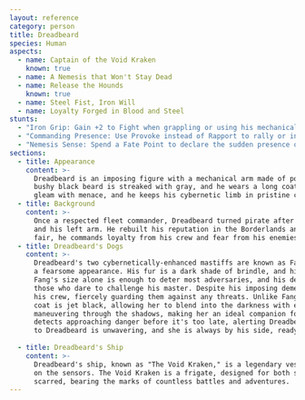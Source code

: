 ```yaml
---
layout: reference
category: person
title: Dreadbeard
species: Human
aspects:
  - name: Captain of the Void Kraken
    known: true
  - name: A Nemesis that Won't Stay Dead
  - name: Release the Hounds
    known: true
  - name: Steel Fist, Iron Will
  - name: Loyalty Forged in Blood and Steel
stunts:
  - "Iron Grip: Gain +2 to Fight when grappling or using his mechanical arm in combat."
  - "Commanding Presence: Use Provoke instead of Rapport to rally or intimidate allies in high-stress situations."
  - "Nemesis Sense: Spend a Fate Point to declare the sudden presence or interference of his old rival."
sections:
  - title: Appearance
    content: >-
      Dreadbeard is an imposing figure with a mechanical arm made of polished steel and intricate engravings. His
      bushy black beard is streaked with gray, and he wears a long coat reinforced with armored plating. His eyes
      gleam with menace, and he keeps his cybernetic limb in pristine condition as a grim reminder of his past.
  - title: Background
    content: >-
      Once a respected fleet commander, Dreadbeard turned pirate after a bitter betrayal cost him his ship, his crew,
      and his left arm. He rebuilt his reputation in the Borderlands and carved out a new life in Haven. Ruthless yet
      fair, he commands loyalty from his crew and fear from his enemies.
  - title: Dreadbeard's Dogs
    content: >-
      Dreadbeard's two cybernetically-enhanced mastiffs are known as Fang and Shadow. Fang is a massive, muscular mastiff with
      a fearsome appearance. His fur is a dark shade of brindle, and his powerful jaws are filled with sharp, gleaming teeth.
      Fang's size alone is enough to deter most adversaries, and his deep, rumbling growl sends shivers down the spines of
      those who dare to challenge his master. Despite his imposing demeanor, Fang is incredibly protective of Dreadbeard and
      his crew, fiercely guarding them against any threats. Unlike Fang, Shadow possesses a sleek and stealthy demeanor. Her
      coat is jet black, allowing her to blend into the darkness with ease. Shadow is swift and agile, capable of silently
      maneuvering through the shadows, making her an ideal companion for stealthy operations. With her keen senses, she
      detects approaching danger before it's too late, alerting Dreadbeard and the crew to potential threats. Shadow's loyalty
      to Dreadbeard is unwavering, and she is always by his side, ready to defend him with her swift and precise strikes.  
      
  - title: Dreadbeard's Ship
    content: >-
      Dreadbeard's ship, known as "The Void Kraken," is a legendary vessel that strikes fear into the hearts of all who see it
      on the sensors. The Void Kraken is a frigate, designed for both speed and strength. The ship's hull is weathered and
      scarred, bearing the marks of countless battles and adventures.  
---
```

